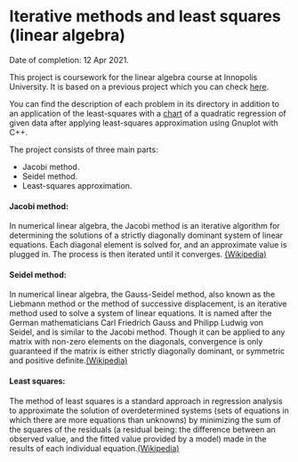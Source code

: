 # Iterative methods and least squares (linear algebra)
Date of completion: 12 Apr 2021.

This project is coursework for the linear algebra course at Innopolis University. It is based on a previous project which you can check [here](https://github.com/ali-salloum6/Linear-systems-calculator "GitHub repository").

You can find the description of each problem in its directory in addition to an application of the least-squares with a [chart](Least%20squares%20approximation/Chart/report%20(code%20and%20chart).pdf) of a quadratic regression of given data after applying least-squares approximation using Gnuplot with C++.

The project consists of three main parts:
- Jacobi method.
- Seidel method.
- Least-squares approximation.

#### Jacobi method:
In numerical linear algebra, the Jacobi method is an iterative algorithm for determining the solutions of a strictly diagonally dominant system of linear equations. Each diagonal element is solved for, and an approximate value is plugged in. The process is then iterated until it converges. [(Wikipedia)](https://en.wikipedia.org/wiki/Jacobi_method)

#### Seidel method:

In numerical linear algebra, the Gauss-Seidel method, also known as the Liebmann method or the method of successive displacement, is an iterative method used to solve a system of linear equations. It is named after the German mathematicians Carl Friedrich Gauss and Philipp Ludwig von Seidel, and is similar to the Jacobi method. Though it can be applied to any matrix with non-zero elements on the diagonals, convergence is only guaranteed if the matrix is either strictly diagonally dominant, or symmetric and positive definite.[(Wikipedia)](https://en.wikipedia.org/wiki/Gauss–Seidel_method)

#### Least squares:

The method of least squares is a standard approach in regression analysis to approximate the solution of overdetermined systems (sets of equations in which there are more equations than unknowns) by minimizing the sum of the squares of the residuals (a residual being: the difference between an observed value, and the fitted value provided by a model) made in the results of each individual equation.[(Wikipedia)](https://en.wikipedia.org/wiki/Least_squares)

